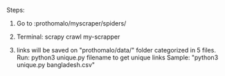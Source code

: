 Steps:

1. Go to :prothomalo/myscraper/spiders/

2. Terminal: scrapy crawl my-scrapper

3. links will be saved on "prothomalo/data/" folder categorized in 5 files.
	Run: python3 unique.py filename to get unique links
	Sample: "python3 unique.py bangladesh.csv"


